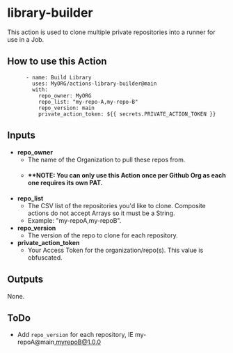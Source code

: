 # library-builder

This action is used to clone multiple private repositories into a runner for use in a Job.

## How to use this Action

```
      - name: Build Library
        uses: MyORG/actions-library-builder@main
        with: 
          repo_owner: MyORG
          repo_list: "my-repo-A,my-repo-B"
          repo_version: main
          private_action_token: ${{ secrets.PRIVATE_ACTION_TOKEN }}
```


## Inputs
- **repo_owner**
  - The name of the Organization to pull these repos from.
  - #### **NOTE: You can only use this Action once per Github Org as each one requires its own PAT.
- **repo_list**
  - The CSV list of the repositories you'd like to clone.  Composite actions do not accept Arrays so it must be a String.
  - Example: "my-repoA,my-repoB". 
- **repo_version**
  - The version of the repo to clone for each repository.
- **private_action_token**
  - Your Access Token for the organization/repo(s).  This value is obfuscated.

## Outputs
None.

## ToDo
* Add `repo_version` for each repository, IE my-repoA@main,myrepoB@1.0.0
